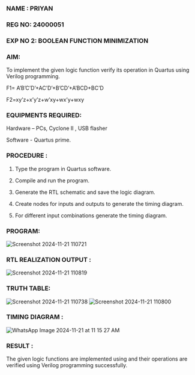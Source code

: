 ### NAME : PRIYAN
### REG NO: 24000051
### EXP NO 2: BOOLEAN FUNCTION MINIMIZATION
### AIM:

To implement the given logic function verify its operation in Quartus using Verilog programming.

F1= A’B’C’D’+AC’D’+B’CD’+A’BCD+BC’D 

F2=xy’z+x’y’z+w’xy+wx’y+wxy

### EQUIPMENTS REQUIRED:

Hardware – PCs, Cyclone II , USB flasher

Software - Quartus prime.


### PROCEDURE :

1.	Type the program in Quartus software.

2.	Compile and run the program.

3.	Generate the RTL schematic and save the logic diagram.

4.	Create nodes for inputs and outputs to generate the timing diagram.

5.	For different input combinations generate the timing diagram.


### PROGRAM:
![Screenshot 2024-11-21 110721](https://github.com/user-attachments/assets/da472f42-ce8f-4fab-9da8-5faba497d75c)


### RTL REALIZATION OUTPUT :
![Screenshot 2024-11-21 110819](https://github.com/user-attachments/assets/03d8fceb-33fe-4dea-b9ac-ad783523c861)

### TRUTH TABLE:
![Screenshot 2024-11-21 110738](https://github.com/user-attachments/assets/ea4ea7f8-e497-49d0-affb-e821bfe0b076)
![Screenshot 2024-11-21 110800](https://github.com/user-attachments/assets/53e81440-6174-4f7b-9ed2-e57db04c148f)

### TIMING DIAGRAM :
![WhatsApp Image 2024-11-21 at 11 15 27 AM](https://github.com/user-attachments/assets/8287fb87-783e-4065-85ad-8d679f8071c7)

### RESULT :
The given logic functions are implemented using and their operations are verified using
Verilog programming successfully.


